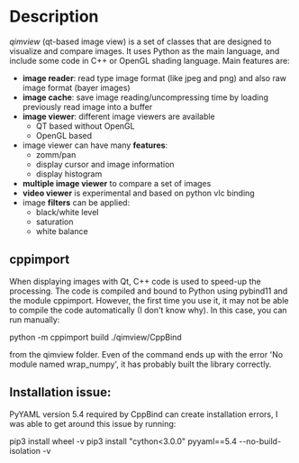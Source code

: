 # Description
_qimview_ (qt-based image view) is a set of classes that are designed to visualize and compare images. 
It uses Python as the main language, and include some code in C++ or OpenGL shading language.
Main features are:
* **image reader**: read type image format (like jpeg and png) and also raw image format (bayer images)
* **image cache**: save image reading/uncompressing time by loading previously read image into a buffer
* **image viewer**: different image viewers are available
  * QT based without OpenGL
  * OpenGL based 
* image viewer can have many **features**:
  * zomm/pan
  * display cursor and image information
  * display histogram
* **multiple image viewer** to compare a set of images
* **video viewer** is experimental and based on python vlc binding
* image **filters** can be applied:
  * black/white level
  * saturation
  * white balance

## cppimport
When displaying images with Qt, C++ code is used to speed-up the processing.
The code is compiled and bound to Python using pybind11 and the module cppimport.
However, the first time you use it, it may not be able to compile the code automatically (I don't know why).
In this case, you can run manually:

  python -m cppimport build ./qimview/CppBind

from the qimview folder. Even of the command ends up with the error 'No module named wrap_numpy', it has probably built the library correctly.

## Installation issue:

PyYAML version 5.4 required by CppBind can create installation errors, I was able to get around this issue by running:

pip3 install wheel -v
pip3 install "cython<3.0.0" pyyaml==5.4 --no-build-isolation -v
